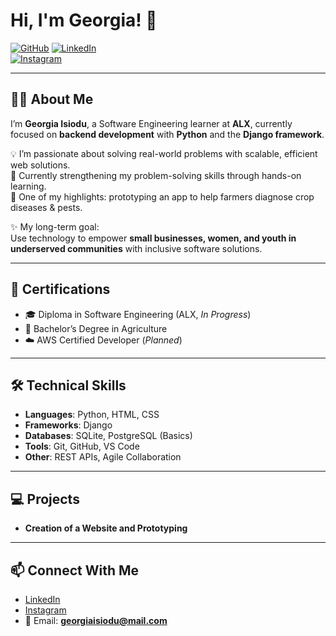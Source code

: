 # Hi, I'm Georgia! 👋  

[![GitHub](https://img.shields.io/badge/GitHub-000?logo=github&logoColor=white)](https://github.com/GiaManni) 
[![LinkedIn](https://img.shields.io/badge/LinkedIn-0A66C2?logo=linkedin&logoColor=white)](https://www.linkedin.com/in/georgia-isiodu/)  
[![Instagram](https://img.shields.io/badge/Instagram-E4405F?logo=instagram&logoColor=white)](https://www.instagram.com/Gia_Moore/)

---

## 👩‍💻 About Me  
I’m **Georgia Isiodu**, a Software Engineering learner at **ALX**, currently focused on **backend development** with **Python** and the **Django framework**.  

💡 I’m passionate about solving real-world problems with scalable, efficient web solutions.  
🌱 Currently strengthening my problem-solving skills through hands-on learning.  
🚜 One of my highlights: prototyping an app to help farmers diagnose crop diseases & pests.  

✨ My long-term goal:  
Use technology to empower **small businesses, women, and youth in underserved communities** with inclusive software solutions.  

---

## 📜 Certifications  
- 🎓 Diploma in Software Engineering (ALX, *In Progress*)  
- 🌾 Bachelor’s Degree in Agriculture  
- ☁️ AWS Certified Developer (*Planned*)  

---

## 🛠 Technical Skills  
- **Languages**: Python, HTML, CSS  
- **Frameworks**: Django  
- **Databases**: SQLite, PostgreSQL (Basics)  
- **Tools**: Git, GitHub, VS Code  
- **Other**: REST APIs, Agile Collaboration  

---

## 💻 Projects  
- **Creation of a Website and Prototyping**  

---

## 📫 Connect With Me  
- [LinkedIn](https://www.linkedin.com/in/georgia-isiodu/)  
- [Instagram](https://www.instagram.com/Gia_Moore/)  
- 📧 Email: **georgiaisiodu@mail.com**
